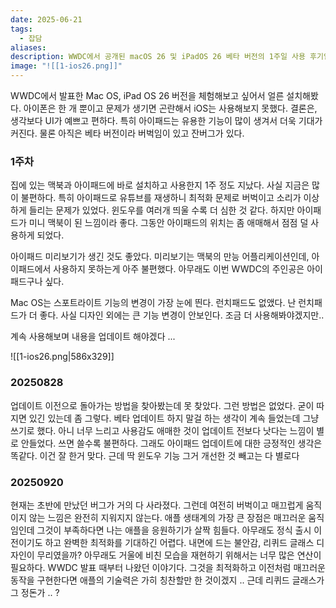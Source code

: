```yaml
---
date: 2025-06-21
tags:
  - 잡담
aliases:
description: WWDC에서 공개된 macOS 26 및 iPadOS 26 베타 버전의 1주일 사용 후기입니다. 새로운 UI 디자인에 대한 감상과 함께, 특히 미리보기 앱 추가 등 미니 맥북처럼 변모한 아이패드의 유용한 기능과 베타 버전의 아쉬운 점을 공유합니다.
image: "![[1-ios26.png]]"
---
```

WWDC에서 발표한 Mac OS, iPad OS 26 버전을 체험해보고 싶어서 얼른 설치해봤다. 아이폰은 한 개 뿐이고 문제가 생기면 곤란해서 iOS는 사용해보지 못했다. 결론은, 생각보다 UI가 예쁘고 편하다. 특히 아이패드는 유용한 기능이 많이 생겨서 더욱 기대가 커진다. 물론 아직은 베타 버전이라 버벅임이 있고 잔버그가 있다. 

### 1주차

집에 있는 맥북과 아이패드에 바로 설치하고 사용한지 1주 정도 지났다. 사실 지금은 많이 불편하다. 특히 아이패드로 유튜브를 재생하니 최적화 문제로 버벅이고 소리가 이상하게 들리는 문제가 있었다. 윈도우를 여러개 띄울 수록 더 심한 것 같다. 하지만 아이패드가 미니 맥북이 된 느낌이라 좋다. 그동안 아이패드의 위치는 좀 애매해서 점점 덜 사용하게 되었다. 

아이패드 미리보기가 생긴 것도 좋았다. 미리보기는 맥북의 만능 어플리케이션인데, 아이패드에서 사용하지 못하는게 아주 불편했다. 아무래도 이번 WWDC의 주인공은 아이패드구나 싶다.

Mac OS는 스포트라이트 기능의 변경이 가장 눈에 띈다. 런치패드도 없앴다. 난 런치패드가 더 좋다. 
사실 디자인 외에는 큰 기능 변경이 안보인다. 조금 더 사용해봐야겠지만.. 

계속 사용해보며 내용을 업데이트 해야겠다 ... 

![[1-ios26.png|586x329]]
### 20250828

업데이트 이전으로 돌아가는 방법을 찾아봤는데 못 찾았다. 그런 방법은 없었다. 굳이 따지면 있긴 있는데 좀 그렇다. 베타 업데이트 하지 말걸 하는 생각이 계속 들었는데 그냥 쓰기로 했다. 아니 너무 느리고 사용감도 애매한 것이 업데이트 전보다 낫다는 느낌이 별로 안들었다. 쓰면 쓸수록 불편하다. 그래도 아이패드 업데이트에 대한 긍정적인 생각은 똑같다. 이건 잘 한거 맞다. 근데 딱 윈도우 기능 그거 개선한 것 빼고는 다 별로다

### 20250920

현재는 초반에 만났던 버그가 거의 다 사라졌다. 그런데 여전히 버벅이고 매끄럽게 움직이지 않는 느낌은 완전히 지워지지 않는다. 애플 생태계의 가장 큰 장점은 매끄러운 움직임인데 그것이 부족하다면 나는 애플을 응원하기가 살짝 힘들다. 
아무래도 정식 출시 이전이기도 하고 완벽한 최적화를 기대하긴 어렵다. 내면에 드는 불안감, 리퀴드 글래스 디자인이 무리였을까? 아무래도 거울에 비친 모습을 재현하기 위해서는 너무 많은 연산이 필요하다. WWDC 발표 때부터 나왔던 이야기다. 
그것을 최적화하고 이전처럼 매끄러운 동작을 구현한다면 애플의 기술력은 가히 칭찬할만 한 것이겠지 .. 근데 리퀴드 글래스가 그 정돈가 .. ? 



